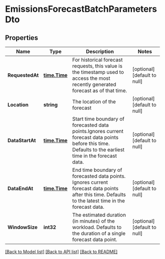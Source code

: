 # EmissionsForecastBatchParametersDto

## Properties
| Name            | Type                          | Description                                                                                                                                               | Notes                        |
|-----------------|-------------------------------|-----------------------------------------------------------------------------------------------------------------------------------------------------------|------------------------------|
| **RequestedAt** | [**time.Time**](time.Time.md) | For historical forecast requests, this value is the timestamp used to access the most  recently generated forecast as of that time.                       | [optional] [default to null] |
| **Location**    | **string**                    | The location of the forecast                                                                                                                              | [optional] [default to null] |
| **DataStartAt** | [**time.Time**](time.Time.md) | Start time boundary of forecasted data points.Ignores current forecast data points before this time.  Defaults to the earliest time in the forecast data. | [optional] [default to null] |
| **DataEndAt**   | [**time.Time**](time.Time.md) | End time boundary of forecasted data points. Ignores current forecast data points after this time.  Defaults to the latest time in the forecast data.     | [optional] [default to null] |
| **WindowSize**  | **int32**                     | The estimated duration (in minutes) of the workload.  Defaults to the duration of a single forecast data point.                                           | [optional] [default to null] |

[[Back to Model list]](../README.md#documentation-for-models) [[Back to API list]](../README.md#documentation-for-api-endpoints) [[Back to README]](../README.md)

